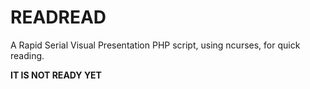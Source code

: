 # READREAD

A Rapid Serial Visual Presentation PHP script, using ncurses, for quick reading.

**IT IS NOT READY YET**
